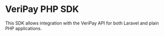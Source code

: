 # VeriPay PHP SDK

This SDK allows integration with the VeriPay API for both Laravel and plain PHP applications.
